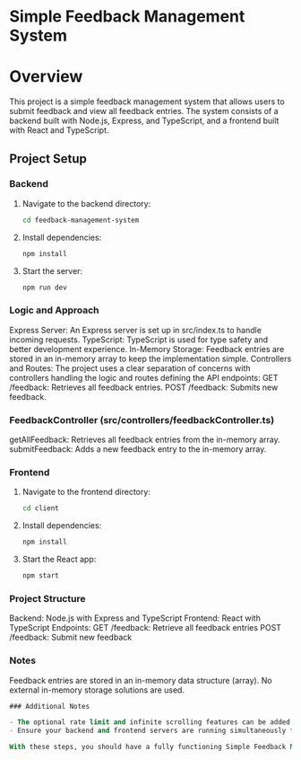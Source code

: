    
# Simple Feedback Management System

# Overview
This project is a simple feedback management system that allows users to submit feedback and view all feedback entries. The system consists of a backend built with Node.js, Express, and TypeScript, and a frontend built with React and TypeScript.

## Project Setup
### Backend

1. Navigate to the backend directory:
   ```bash
   cd feedback-management-system
   
2. Install dependencies:

   ```bash
   npm install

3. Start the server:

   ```bash
   npm run dev
### Logic and Approach
Express Server: An Express server is set up in src/index.ts to handle incoming requests.
TypeScript: TypeScript is used for type safety and better development experience.
In-Memory Storage: Feedback entries are stored in an in-memory array to keep the implementation simple.
Controllers and Routes: The project uses a clear separation of concerns with controllers handling the logic and routes defining the API endpoints:
GET /feedback: Retrieves all feedback entries.
POST /feedback: Submits new feedback.

### FeedbackController (src/controllers/feedbackController.ts)
getAllFeedback: Retrieves all feedback entries from the in-memory array.
submitFeedback: Adds a new feedback entry to the in-memory array.

### Frontend
1. Navigate to the frontend directory:

   ```bash
   cd client

2. Install dependencies:

   ```bash
   npm install

3. Start the React app:

   ```bash
   npm start

### Project Structure
Backend: Node.js with Express and TypeScript
Frontend: React with TypeScript
Endpoints:
GET /feedback: Retrieve all feedback entries
POST /feedback: Submit new feedback

### Notes
Feedback entries are stored in an in-memory data structure (array).
No external in-memory storage solutions are used.


   ```sql
   ### Additional Notes

   - The optional rate limit and infinite scrolling features can be added as enhancements.
   - Ensure your backend and frontend servers are running simultaneously for full functionality.

   With these steps, you should have a fully functioning Simple Feedback Management System.
